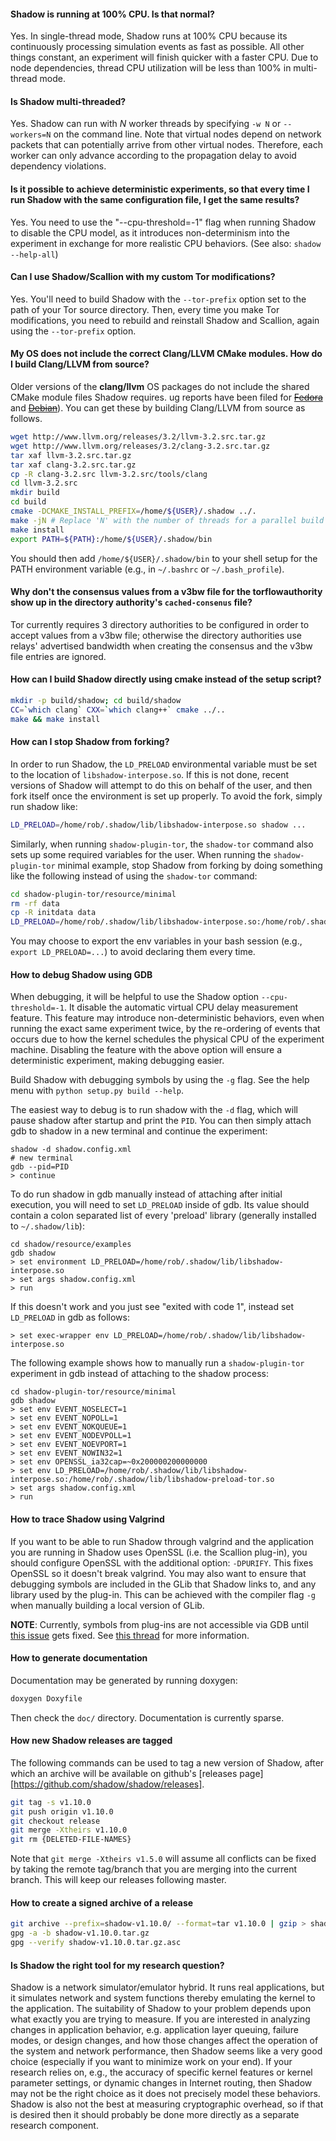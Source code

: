 #### Shadow is running at 100% CPU. Is that normal?

Yes. In single-thread mode, Shadow runs at 100% CPU because its continuously processing simulation events as fast as possible. All other things constant, an experiment will finish quicker with a faster CPU. Due to node dependencies, thread CPU utilization will be less than 100% in multi-thread mode.

#### Is Shadow multi-threaded?

Yes. Shadow can run with _N_ worker threads by specifying `-w N` or `--workers=N` on the command line. Note that virtual nodes depend on network packets that can potentially arrive from other virtual nodes. Therefore, each worker can only advance according to the propagation delay to avoid dependency violations.

#### Is it possible to achieve deterministic experiments, so that every time I run Shadow with the same configuration file, I get the same results?

Yes. You need to use the "--cpu-threshold=-1" flag when running Shadow to disable the CPU model, as it introduces non-determinism into the experiment in exchange for more realistic CPU behaviors. (See also: `shadow --help-all`)

#### Can I use Shadow/Scallion with my custom Tor modifications?

Yes. You'll need to build Shadow with the `--tor-prefix` option set to the path of your Tor source directory. Then, every time you make Tor modifications, you need to rebuild and reinstall Shadow and Scallion, again using the `--tor-prefix` option.

#### My OS does not include the correct Clang/LLVM CMake modules. How do I build Clang/LLVM from source?

Older versions of the **clang/llvm** OS packages do not include the shared CMake module files Shadow requires. ug reports have been filed for ~~[Fedora](https://bugzilla.redhat.com/show_bug.cgi?id=914713)~~ and ~~[Debian](http://bugs.debian.org/cgi-bin/bugreport.cgi?bug=701153)~~). You can get these by building Clang/LLVM from source as follows.

```bash
wget http://www.llvm.org/releases/3.2/llvm-3.2.src.tar.gz
wget http://www.llvm.org/releases/3.2/clang-3.2.src.tar.gz
tar xaf llvm-3.2.src.tar.gz
tar xaf clang-3.2.src.tar.gz
cp -R clang-3.2.src llvm-3.2.src/tools/clang
cd llvm-3.2.src
mkdir build
cd build
cmake -DCMAKE_INSTALL_PREFIX=/home/${USER}/.shadow ../.
make -jN # Replace 'N' with the number of threads for a parallel build
make install
export PATH=${PATH}:/home/${USER}/.shadow/bin
```

You should then add `/home/${USER}/.shadow/bin` to your shell setup for the PATH environment variable (e.g., in `~/.bashrc` or `~/.bash_profile`).

#### Why don't the consensus values from a v3bw file for the torflowauthority show up in the directory authority's `cached-consenus` file?

Tor currently requires 3 directory authorities to be configured in order to accept values from a v3bw file; otherwise the directory authorities use relays' advertised bandwidth when creating the consensus and the v3bw file entries are ignored.

#### How can I build Shadow directly using cmake instead of the setup script?

```bash
mkdir -p build/shadow; cd build/shadow
CC=`which clang` CXX=`which clang++` cmake ../..
make && make install
```

#### How can I stop Shadow from forking?

In order to run Shadow, the `LD_PRELOAD` environmental variable must be set to the location of `libshadow-interpose.so`. If this is not done, recent versions of Shadow will attempt to do this on behalf of the user, and then fork itself once the environment is set up properly. To avoid the fork, simply run shadow like:

```bash
LD_PRELOAD=/home/rob/.shadow/lib/libshadow-interpose.so shadow ...
```

Similarly, when running `shadow-plugin-tor`, the `shadow-tor` command also sets up some required variables for the user. When running the `shadow-plugin-tor` minimal example, stop Shadow from forking by doing something like the following instead of using the `shadow-tor` command:

```bash
cd shadow-plugin-tor/resource/minimal
rm -rf data
cp -R initdata data
LD_PRELOAD=/home/rob/.shadow/lib/libshadow-interpose.so:/home/rob/.shadow/lib/libshadow-preload-tor.so EVENT_NOSELECT=1 EVENT_NOPOLL=1 EVENT_NOKQUEUE=1 EVENT_NODEVPOLL=1 EVENT_NOEVPORT=1 EVENT_NOWIN32=1 OPENSSL_ia32cap=~0x200000200000000 shadow shadow.config.xml
```

You may choose to export the env variables in your bash session (e.g., `export LD_PRELOAD=...`) to avoid declaring them every time.

#### How to debug Shadow using GDB

When debugging, it will be helpful to use the Shadow option `--cpu-threshold=-1`. It disable the automatic virtual CPU delay measurement feature. This feature may introduce non-deterministic behaviors, even when running the exact same experiment twice, by the re-ordering of events that occurs due to how the kernel schedules the physical CPU of the experiment machine. Disabling the feature with the above option will ensure a deterministic experiment, making debugging easier.

Build Shadow with debugging symbols by using the `-g` flag. See the help menu with `python setup.py build --help`.

The easiest way to debug is to run shadow with the `-d` flag, which will pause shadow after startup and print the `PID`. You can then simply attach gdb to shadow in a new terminal and continue the experiment:
```
shadow -d shadow.config.xml
# new terminal
gdb --pid=PID
> continue
```

To do run shadow in gdb manually instead of attaching after initial execution, you will need to set `LD_PRELOAD` inside of gdb. Its value should contain a colon separated list of every 'preload' library (generally installed to `~/.shadow/lib`):
```
cd shadow/resource/examples
gdb shadow
> set environment LD_PRELOAD=/home/rob/.shadow/lib/libshadow-interpose.so
> set args shadow.config.xml
> run
```

If this doesn't work and you just see "exited with code 1", instead set
`LD_PRELOAD` in gdb as follows:
```
> set exec-wrapper env LD_PRELOAD=/home/rob/.shadow/lib/libshadow-interpose.so
```

The following example shows how to manually run a `shadow-plugin-tor` experiment in gdb instead of attaching to the shadow process:

```
cd shadow-plugin-tor/resource/minimal
gdb shadow
> set env EVENT_NOSELECT=1
> set env EVENT_NOPOLL=1
> set env EVENT_NOKQUEUE=1
> set env EVENT_NODEVPOLL=1
> set env EVENT_NOEVPORT=1
> set env EVENT_NOWIN32=1
> set env OPENSSL_ia32cap=~0x200000200000000
> set env LD_PRELOAD=/home/rob/.shadow/lib/libshadow-interpose.so:/home/rob/.shadow/lib/libshadow-preload-tor.so
> set args shadow.config.xml
> run
```

#### How to trace Shadow using Valgrind

If you want to be able to run Shadow through valgrind and the application you 
are running in Shadow uses OpenSSL (i.e. the Scallion plug-in), you should configure OpenSSL with the 
additional option: `-DPURIFY`. This fixes OpenSSL so it doesn't break valgrind.
You may also want to ensure that debugging symbols are included in the GLib
that Shadow links to, and any library used by the plug-in. This can be achieved
with the compiler flag `-g` when manually building a local version of GLib.

__NOTE__: Currently, symbols from plug-ins are not accessible via GDB until [this issue](https://github.com/shadow/shadow/issues/101) gets fixed. See [this thread](http://mailman.cs.umn.edu/archives/shadow-dev/2013-September/000066.html) for more information.

#### How to generate documentation

Documentation may be generated by running doxygen:
```bash
doxygen Doxyfile
```

Then check the `doc/` directory. Documentation is currently sparse.

#### How new Shadow releases are tagged

The following commands can be used to tag a new version of Shadow, after which an
archive will be available on github's [releases page][https://github.com/shadow/shadow/releases].

```bash
git tag -s v1.10.0
git push origin v1.10.0
git checkout release
git merge -Xtheirs v1.10.0
git rm {DELETED-FILE-NAMES}
```

Note that `git merge -Xtheirs v1.5.0` will assume all conflicts can be fixed by taking the remote tag/branch that you are merging into the current branch. This will keep our releases following master.

#### How to create a signed archive of a release

```bash
git archive --prefix=shadow-v1.10.0/ --format=tar v1.10.0 | gzip > shadow-v1.10.0.tar.gz
gpg -a -b shadow-v1.10.0.tar.gz
gpg --verify shadow-v1.10.0.tar.gz.asc
```

#### Is Shadow the right tool for my research question?

Shadow is a network simulator/emulator hybrid. It runs real applications, but it simulates network and system functions thereby emulating the kernel to the application. The suitability of Shadow to your problem depends upon what exactly you are trying to measure. If you are interested in analyzing changes in application behavior, e.g. application layer queuing, failure modes, or design changes, and how those changes affect the operation of the system and  network performance, then Shadow seems like a very good choice (especially if you want to minimize work on your end). If your research relies on, e.g., the accuracy of specific kernel features or kernel parameter settings, or dynamic changes in Internet routing, then Shadow may not be the right choice as it does not precisely model these behaviors. Shadow is also not the best at measuring cryptographic overhead, so if that is desired then it should probably be done more directly as a separate research component.